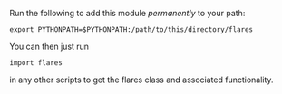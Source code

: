 
Run the following to add this module *permanently* to your path:

    export PYTHONPATH=$PYTHONPATH:/path/to/this/directory/flares

You can then just run

    import flares

in any other scripts to get the flares class and associated functionality.

